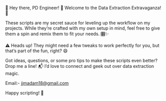🎉 Hey there, PD Engineer! 🎉
Welcome to the Data Extraction Extravaganza! 🥳

These scripts are my secret sauce for leveling up the workflow on my projects. While they’re crafted with my own setup in mind, feel free to give them a spin and remix them to fit your needs. 🎛️✨

⚠️ Heads up! They might need a few tweaks to work perfectly for you, but that’s part of the fun, right? 😄

Got ideas, questions, or some pro tips to make these scripts even better? Drop me a line! 📬 I’d love to connect and geek out over data extraction magic.

Email:- jjmadam18@gmail.com

Happy scripting! 🚀
